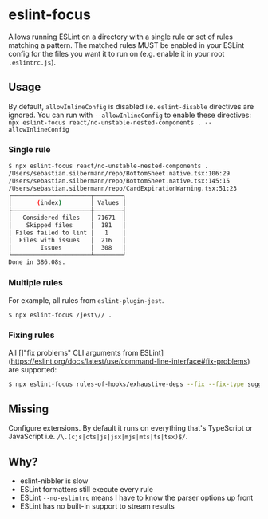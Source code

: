 # eslint-focus

Allows running ESLint on a directory with a single rule or set of rules matching a pattern.
The matched rules MUST be enabled in your ESLint config for the files you want it to run on (e.g. enable it in your root `.eslintrc.js`).

## Usage

By default, `allowInlineConfig` is disabled i.e. `eslint-disable` directives are ignored.
You can run with `--allowInlineConfig` to enable these directives: `npx eslint-focus react/no-unstable-nested-components . --allowInlineConfig`

### Single rule

```bash
$ npx eslint-focus react/no-unstable-nested-components .
/Users/sebastian.silbermann/repo/BottomSheet.native.tsx:106:29
/Users/sebastian.silbermann/repo/BottomSheet.native.tsx:145:15
/Users/sebastian.silbermann/repo/CardExpirationWarning.tsx:51:23
┌──────────────────────┬────────┐
│       (index)        │ Values │
├──────────────────────┼────────┤
│   Considered files   │ 71671  │
│    Skipped files     │  181   │
│ Files failed to lint │   1    │
│  Files with issues   │  216   │
│        Issues        │  308   │
└──────────────────────┴────────┘
Done in 386.08s.
```

### Multiple rules

For example, all rules from `eslint-plugin-jest`.

```bash
$ npx eslint-focus /jest\// .
```

### Fixing rules

All []"fix problems" CLI arguments from ESLint](https://eslint.org/docs/latest/use/command-line-interface#fix-problems) are supported:

```bash
$ npx eslint-focus rules-of-hooks/exhaustive-deps --fix --fix-type suggestion .
```

## Missing

Configure extensions. By default it runs on everything that's TypeScript or JavaScript i.e. `/\.(cjs|cts|js|jsx|mjs|mts|ts|tsx)$/`.

## Why?

- eslint-nibbler is slow
- ESLint formatters still execute every rule
- ESLint `--no-eslintrc` means I have to know the parser options up front
- ESLint has no built-in support to stream results
